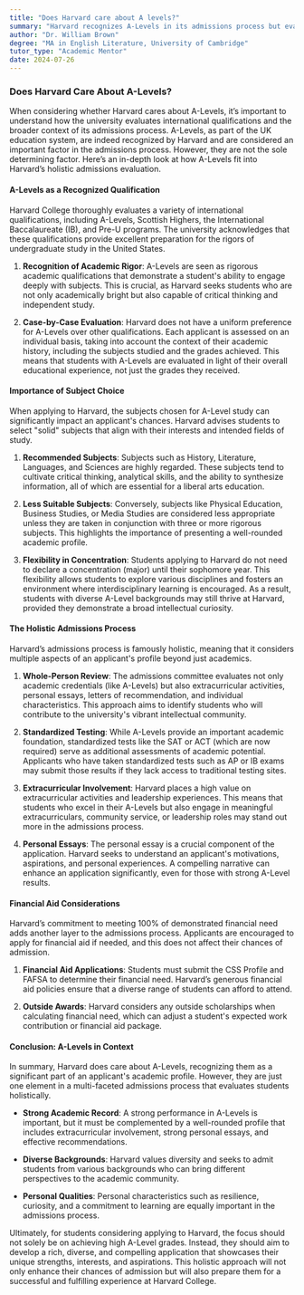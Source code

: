 ```yaml
---
title: "Does Harvard care about A levels?"
summary: "Harvard recognizes A-Levels in its admissions process but evaluates them alongside various international qualifications for a holistic assessment."
author: "Dr. William Brown"
degree: "MA in English Literature, University of Cambridge"
tutor_type: "Academic Mentor"
date: 2024-07-26
---
```


### Does Harvard Care About A-Levels?

When considering whether Harvard cares about A-Levels, it’s important to understand how the university evaluates international qualifications and the broader context of its admissions process. A-Levels, as part of the UK education system, are indeed recognized by Harvard and are considered an important factor in the admissions process. However, they are not the sole determining factor. Here’s an in-depth look at how A-Levels fit into Harvard’s holistic admissions evaluation.

#### A-Levels as a Recognized Qualification

Harvard College thoroughly evaluates a variety of international qualifications, including A-Levels, Scottish Highers, the International Baccalaureate (IB), and Pre-U programs. The university acknowledges that these qualifications provide excellent preparation for the rigors of undergraduate study in the United States.

1. **Recognition of Academic Rigor**: A-Levels are seen as rigorous academic qualifications that demonstrate a student's ability to engage deeply with subjects. This is crucial, as Harvard seeks students who are not only academically bright but also capable of critical thinking and independent study.

2. **Case-by-Case Evaluation**: Harvard does not have a uniform preference for A-Levels over other qualifications. Each applicant is assessed on an individual basis, taking into account the context of their academic history, including the subjects studied and the grades achieved. This means that students with A-Levels are evaluated in light of their overall educational experience, not just the grades they received.

#### Importance of Subject Choice

When applying to Harvard, the subjects chosen for A-Level study can significantly impact an applicant's chances. Harvard advises students to select "solid" subjects that align with their interests and intended fields of study. 

1. **Recommended Subjects**: Subjects such as History, Literature, Languages, and Sciences are highly regarded. These subjects tend to cultivate critical thinking, analytical skills, and the ability to synthesize information, all of which are essential for a liberal arts education.

2. **Less Suitable Subjects**: Conversely, subjects like Physical Education, Business Studies, or Media Studies are considered less appropriate unless they are taken in conjunction with three or more rigorous subjects. This highlights the importance of presenting a well-rounded academic profile.

3. **Flexibility in Concentration**: Students applying to Harvard do not need to declare a concentration (major) until their sophomore year. This flexibility allows students to explore various disciplines and fosters an environment where interdisciplinary learning is encouraged. As a result, students with diverse A-Level backgrounds may still thrive at Harvard, provided they demonstrate a broad intellectual curiosity.

#### The Holistic Admissions Process

Harvard’s admissions process is famously holistic, meaning that it considers multiple aspects of an applicant's profile beyond just academics. 

1. **Whole-Person Review**: The admissions committee evaluates not only academic credentials (like A-Levels) but also extracurricular activities, personal essays, letters of recommendation, and individual characteristics. This approach aims to identify students who will contribute to the university's vibrant intellectual community.

2. **Standardized Testing**: While A-Levels provide an important academic foundation, standardized tests like the SAT or ACT (which are now required) serve as additional assessments of academic potential. Applicants who have taken standardized tests such as AP or IB exams may submit those results if they lack access to traditional testing sites.

3. **Extracurricular Involvement**: Harvard places a high value on extracurricular activities and leadership experiences. This means that students who excel in their A-Levels but also engage in meaningful extracurriculars, community service, or leadership roles may stand out more in the admissions process.

4. **Personal Essays**: The personal essay is a crucial component of the application. Harvard seeks to understand an applicant's motivations, aspirations, and personal experiences. A compelling narrative can enhance an application significantly, even for those with strong A-Level results.

#### Financial Aid Considerations

Harvard’s commitment to meeting 100% of demonstrated financial need adds another layer to the admissions process. Applicants are encouraged to apply for financial aid if needed, and this does not affect their chances of admission. 

1. **Financial Aid Applications**: Students must submit the CSS Profile and FAFSA to determine their financial need. Harvard’s generous financial aid policies ensure that a diverse range of students can afford to attend.

2. **Outside Awards**: Harvard considers any outside scholarships when calculating financial need, which can adjust a student's expected work contribution or financial aid package.

#### Conclusion: A-Levels in Context

In summary, Harvard does care about A-Levels, recognizing them as a significant part of an applicant's academic profile. However, they are just one element in a multi-faceted admissions process that evaluates students holistically. 

- **Strong Academic Record**: A strong performance in A-Levels is important, but it must be complemented by a well-rounded profile that includes extracurricular involvement, strong personal essays, and effective recommendations.

- **Diverse Backgrounds**: Harvard values diversity and seeks to admit students from various backgrounds who can bring different perspectives to the academic community.

- **Personal Qualities**: Personal characteristics such as resilience, curiosity, and a commitment to learning are equally important in the admissions process.

Ultimately, for students considering applying to Harvard, the focus should not solely be on achieving high A-Level grades. Instead, they should aim to develop a rich, diverse, and compelling application that showcases their unique strengths, interests, and aspirations. This holistic approach will not only enhance their chances of admission but will also prepare them for a successful and fulfilling experience at Harvard College.
    